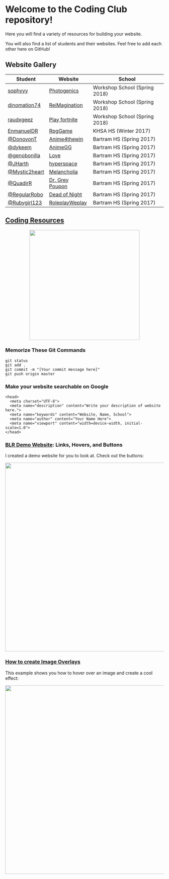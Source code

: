 # Welcome to the Coding Club repository!

Here you will find a variety of resources for building your website.

You will also find a list of students and their websites. Feel free to add each other here on GitHub!

## Website Gallery

| Student | Website | School |
| ------------- | ------------- | ------------- |
| [sophyyy](https://github.com/sophyyy) | [Photogenics](https://sophyyy.github.io/Sophyyyyy..../) | Workshop School (Spring 2018) |
| [dinomation74](https://github.com/dinomation74) | [ReiMagination](https://dinomation74.github.io/dinomation/) | Workshop School (Spring 2018) |
| [raudxgeez](https://github.com/raudxgeez) | [Play fortnite](https://raudxgeez.github.io/Raudxgeez/) | Workshop School (Spring 2018) |
| [EnmanuelDR](https://github.com/EnmanuelDR) | [RpgGame](https://enmanueldr.github.io/game-rpg/) | KHSA HS (Winter 2017) |
| [@DonovonT](https://www.github.com/DonovonT)  | [Anime4thewin](https://donovont.github.io/Anime4thewin/)  | Bartram HS (Spring 2017) |
| [@dykeem](https://www.github.com/dykeem) | [AnimeGG](https://dykeem.github.io/AnimeGG/) | Bartram HS (Spring 2017) |
| [@genobonilla](https://www.github.com/genobonilla) | [Love](https://genobonilla.github.io/tmlsw) | Bartram HS (Spring 2017) |
| [@JHarth](https://www.github.com/JHarth) | [hyperspace](https://jharth.github.io/hyperspace/) | Bartram HS (Spring 2017) |
| [@Mystic2heart](https://www.github.com/Mystic2heart) | [Melancholia](https://mystic2heart.github.io/asilaj/) | Bartram HS (Spring 2017) |
| [@QuadirR](https://www.github.com/QuadirR) | [Dr. Grey Poupon](https://quadirr.github.io/Dr.-Grey-Poupon/) | Bartram HS (Spring 2017) |
| [@RegularRobo](https://www.github.com/regularrobo) | [Dead of Night](https://regularrobo.github.io/dead-of-night/) | Bartram HS (Spring 2017) |
| [@Rubygirl123](https://www.github.com/Rubygirl123) | [RoleplayWeplay](https://rubygirl123.github.io/RoleplayWeplay/) | Bartram HS (Spring 2017) |

## [Coding Resources](https://billimarie.github.io/coding-club)
<p align="center" style="text-align: center"><a href="https://billimarie.github.io/coding-club"><img src="https://user-images.githubusercontent.com/6895471/27149537-008ba3ca-5112-11e7-8bd6-6a9e07ecd838.PNG" width="350px" /></a></p>

### Memorize These Git Commands
```
git status
git add .
git commit -m "[Your commit message here]"
git push origin master
```

### Make your website searchable on Google

```
<head>
  <meta charset="UTF-8">
  <meta name="description" content="Write your description of website here.">
  <meta name="keywords" content="Website, Name, School">
  <meta name="author" content="Your Name Here">
  <meta name="viewport" content="width=device-width, initial-scale=1.0">
</head>
```

### [BLR Demo Website](https://codepen.io/billimarie/project/editor/ZOyyoV): Links, Hovers, and Buttons

I created a demo website for you to look at. Check out the buttons:

<p align="center" style="text-align: center">
<a href="https://codepen.io/billimarie/project/editor/ZOyyoV"><img src="https://cloud.githubusercontent.com/assets/6895471/25977463/cb8e2fdc-3689-11e7-9a29-6f8662776103.gif" width="600px" /></a>
</p>

### [How to create Image Overlays](https://www.w3schools.com/howto/howto_css_image_overlay.asp)

This example shows you how to hover over an image and create a cool effect:

<p align="center">
<a href="https://www.w3schools.com/howto/howto_css_image_overlay.asp"><img src="https://cloud.githubusercontent.com/assets/6895471/25972939/01da24c0-3670-11e7-9313-f1e046a0abe4.gif" width="600px" /></a>
</p>
